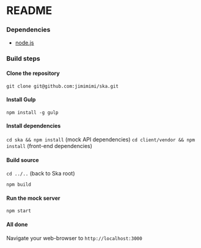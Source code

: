 # README #

### Dependencies ###
* [node.js](https://nodejs.org/en/)

### Build steps ###

#### Clone the repository ####

`git clone git@github.com:jimimimi/ska.git`


#### Install Gulp ####

`npm install -g gulp`


#### Install dependencies ####

`cd ska && npm install` (mock API dependencies)
`cd client/vendor && npm install` (front-end dependencies)


#### Build source ####
`cd ../..` (back to Ska root)


`npm build`


#### Run the mock server ####

`npm start`

#### All done ####

Navigate your web-browser to `http://localhost:3000`
